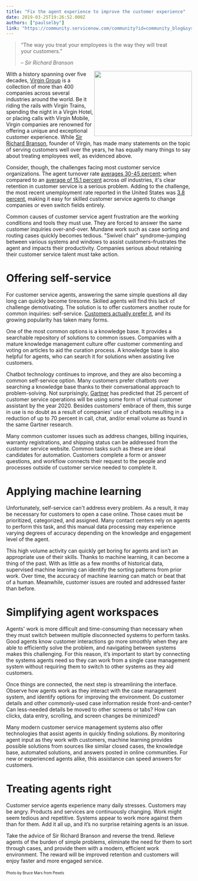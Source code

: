 ```yaml
---
title: "Fix the agent experience to improve the customer experience"
date: 2019-03-25T19:26:52.000Z
authors: ["paulselby"]
link: "https://community.servicenow.com/community?id=community_blog&sys_id=7ce7da5fdbd03b0814d6fb2439961925"
---
```

<blockquote class="wp-block-quote is-style-large">
<p>“The way you treat your employees is the way they will treat your customers.”</p>
<cite>– Sir Richard Branson</cite></blockquote>
<div><img style="padding: 5 px;" src="https://insightsincustomerservice.files.wordpress.com/2019/03/adult-beard-business-845451.jpg?w&#61;840" alt="" width="265" height="176" align="Right" /></div>
<p>With a history spanning over five decades, <a href="https://www.virgin.com/virgingroup/company/branded" target="_blank" rel="noopener noreferrer nofollow">Virgin Group</a> is a collection of more than 400 companies across several industries around the world. Be it riding the rails with Virgin Trains, spending the night in a Virgin Hotel, or placing calls with Virgin Mobile, Virgin companies are renowned for offering a unique and exceptional customer experience. While <a href="https://en.wikipedia.org/wiki/Richard_Branson" target="_blank" rel="noopener noreferrer nofollow">Sir Richard Branson</a>, founder of Virgin, has made many statements on the topic of serving customers well over the years, he has equally many things to say about treating employees well, as evidenced above.</p>
<p>Consider, though, the challenges facing most customer service organizations. The agent turnover rate <a href="http://www.qatc.org/winter-2015-connection/exploring-call-center-turnover-numbers/" rel="nofollow">averages 30-45 percent</a>; when compared to an <a href="https://www.linkedin.com/pulse/does-your-organization-have-healthy-employee-turnover-somayeh-khataee" rel="nofollow">average of 15.1 percent</a> across <em>all</em> industries, it&#39;s clear retention in customer service is a serious problem. Adding to the challenge, the most recent unemployment rate reported in the United States was <a href="https://data.bls.gov/timeseries/LNS14000000" target="_blank" rel="noopener noreferrer nofollow">3.8 percent</a>, making it easy for skilled customer service agents to change companies or even switch fields entirely.</p>
<p>Common causes of customer service agent frustration are the working conditions and tools they must use. They are forced to answer the same customer inquiries over-and-over. Mundane work such as case sorting and routing cases quickly becomes tedious. &#34;Swivel chair&#34; syndrome–jumping between various systems and windows to assist customers–frustrates the agent and impacts their productivity. Companies serious about retaining their customer service talent must take action.</p>
<h1>Offering self-service</h1>
<p>For customer service agents, answering the same simple questions all day long can quickly become tiresome. Skilled agents will find this lack of challenge demotivating. The solution is to offer customers another route for common inquiries: self-service. <a href="https://go.forrester.com/blogs/top-customer-service-trends-for-2018/" target="_blank" rel="noopener noreferrer nofollow">Customers actually prefer it</a>, and its growing popularity has taken many forms. </p>
<p>One of the most common options is a knowledge base. It provides a searchable repository of solutions to common issues. Companies with a mature knowledge management culture offer customer commenting and voting on articles to aid the curation process. A knowledge base is also helpful for agents, who can search it for solutions when assisting live customers.</p>
<p>Chatbot technology continues to improve, and they are also becoming a common self-service option. Many customers prefer chatbots over searching a knowledge base thanks to their conversational approach to problem-solving. Not surprisingly, <a href="https://www.gartner.com/newsroom/id/3858564" rel="nofollow">Gartner</a> has predicted that 25 percent of customer service operations will be using some form of virtual customer assistant by the year 2020. Besides customers’ embrace of them, this surge in use is no doubt as a result of companies’ use of chatbots resulting in a reduction of up to 70 percent in call, chat, and/or email volume as found in the same Gartner research.</p>
<p>Many common customer issues such as address changes, billing inquiries, warranty registrations, and shipping status can be addressed from the customer service website. Common tasks such as these are ideal candidates for automation. Customers complete a form or answer questions, and workflow connects their request to the people and processes outside of customer service needed to complete it.</p>
<h1>Applying machine learning</h1>
<p>Unfortunately, self-service can&#39;t address every problem. As a result, it may be necessary for customers to open a case online. Those cases must be prioritized, categorized, and assigned. Many contact centers rely on agents to perform this task, and this manual data processing may experience varying degrees of accuracy depending on the knowledge and engagement level of the agent.</p>
<p>This high volume activity can quickly get boring for agents and isn’t an appropriate use of their skills. Thanks to machine learning, it can become a thing of the past. With as little as a few months of historical data, supervised machine learning can identify the sorting patterns from prior work. Over time, the accuracy of machine learning can match or beat that of a human. Meanwhile, customer issues are routed and addressed faster than before.</p>
<h1>Simplifying agent workspaces</h1>
<p>Agents&#39; work is more difficult and time-consuming than necessary when they must switch between multiple disconnected systems to perform tasks. Good agents know customer interactions go more smoothly when they are able to efficiently solve the problem, and navigating between systems makes this challenging. For this reason, it’s important to start by connecting the systems agents need so they can work from a single case management system without requiring them to switch to other systems as they aid customers.</p>
<p>Once things are connected, the next step is streamlining the interface. Observe how agents work as they interact with the case management system, and identify options for improving the environment. Do customer details and other commonly-used case information reside front-and-center? Can less-needed details be moved to other screens or tabs? How can clicks, data entry, scrolling, and screen changes be minimized?</p>
<p>Many modern customer service management systems also offer technologies that assist agents in quickly finding solutions. By monitoring agent input as they work with customers, machine learning provides possible solutions from sources like similar closed cases, the knowledge base, automated solutions, and answers posted in online communities. For new or experienced agents alike, this assistance can speed answers for customers.</p>
<h1>Treating agents right</h1>
<p>Customer service agents experience many daily stresses. Customers may be angry. Products and services are continuously changing. Work might seem tedious and repetitive. Systems appear to work more against them than for them. Add it all up, and it’s no surprise retaining agents is an issue.</p>
<p>Take the advice of Sir Richard Branson and reverse the trend. Relieve agents of the burden of simple problems, eliminate the need for them to sort through cases, and provide them with a modern, efficient work environment. The reward will be improved retention and customers will enjoy faster and more engaged service.</p>
<p><span style="font-size: 7.5pt;">Photo by Bruce Mars from Pexels</span> </p>